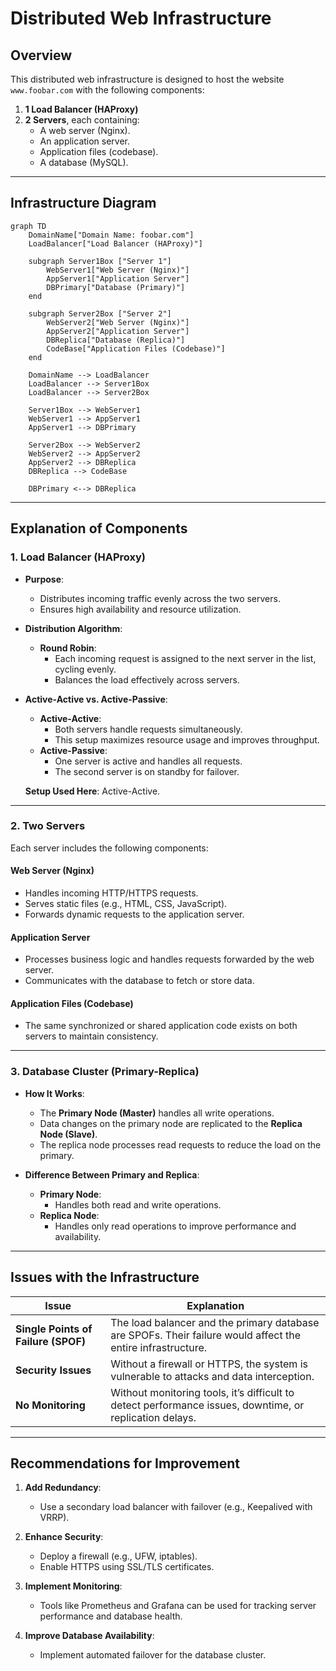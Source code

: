 # Distributed Web Infrastructure

## Overview  

This distributed web infrastructure is designed to host the website `www.foobar.com` with the following components:  

1. **1 Load Balancer (HAProxy)**  
2. **2 Servers**, each containing:  
   - A web server (Nginx).  
   - An application server.  
   - Application files (codebase).  
   - A database (MySQL).  

---

## Infrastructure Diagram  
```mermaid
graph TD
    DomainName["Domain Name: foobar.com"]
    LoadBalancer["Load Balancer (HAProxy)"]

    subgraph Server1Box ["Server 1"]
        WebServer1["Web Server (Nginx)"]
        AppServer1["Application Server"]
        DBPrimary["Database (Primary)"]
    end

    subgraph Server2Box ["Server 2"]
        WebServer2["Web Server (Nginx)"]
        AppServer2["Application Server"]
        DBReplica["Database (Replica)"]
        CodeBase["Application Files (Codebase)"]
    end

    DomainName --> LoadBalancer
    LoadBalancer --> Server1Box
    LoadBalancer --> Server2Box

    Server1Box --> WebServer1
    WebServer1 --> AppServer1
    AppServer1 --> DBPrimary

    Server2Box --> WebServer2
    WebServer2 --> AppServer2
    AppServer2 --> DBReplica
    DBReplica --> CodeBase

    DBPrimary <--> DBReplica

```	
-----

## Explanation of Components  

### 1. **Load Balancer (HAProxy)**  

- **Purpose**:  
  - Distributes incoming traffic evenly across the two servers.  
  - Ensures high availability and resource utilization.  

- **Distribution Algorithm**:  
  - **Round Robin**:  
    - Each incoming request is assigned to the next server in the list, cycling evenly.  
    - Balances the load effectively across servers.  

- **Active-Active vs. Active-Passive**:  
  - **Active-Active**:  
    - Both servers handle requests simultaneously.  
    - This setup maximizes resource usage and improves throughput.  
  - **Active-Passive**:  
    - One server is active and handles all requests.  
    - The second server is on standby for failover.  

  **Setup Used Here**: Active-Active.  

---

### 2. **Two Servers**  

Each server includes the following components:  

#### **Web Server (Nginx)**  
- Handles incoming HTTP/HTTPS requests.  
- Serves static files (e.g., HTML, CSS, JavaScript).  
- Forwards dynamic requests to the application server.  

#### **Application Server**  
- Processes business logic and handles requests forwarded by the web server.  
- Communicates with the database to fetch or store data.  

#### **Application Files (Codebase)**  
- The same synchronized or shared application code exists on both servers to maintain consistency.  

---

### 3. **Database Cluster (Primary-Replica)**  

- **How It Works**:  
  - The **Primary Node (Master)** handles all write operations.  
  - Data changes on the primary node are replicated to the **Replica Node (Slave)**.  
  - The replica node processes read requests to reduce the load on the primary.  

- **Difference Between Primary and Replica**:  
  - **Primary Node**:  
    - Handles both read and write operations.  
  - **Replica Node**:  
    - Handles only read operations to improve performance and availability.  

---

## Issues with the Infrastructure  

| Issue                      | Explanation                                                                                          |
|----------------------------|------------------------------------------------------------------------------------------------------|
| **Single Points of Failure (SPOF)** | The load balancer and the primary database are SPOFs. Their failure would affect the entire infrastructure. |
| **Security Issues**        | Without a firewall or HTTPS, the system is vulnerable to attacks and data interception.             |
| **No Monitoring**          | Without monitoring tools, it’s difficult to detect performance issues, downtime, or replication delays. |

---

## Recommendations for Improvement  

1. **Add Redundancy**:  
   - Use a secondary load balancer with failover (e.g., Keepalived with VRRP).  

2. **Enhance Security**:  
   - Deploy a firewall (e.g., UFW, iptables).  
   - Enable HTTPS using SSL/TLS certificates.  

3. **Implement Monitoring**:  
   - Tools like Prometheus and Grafana can be used for tracking server performance and database health.  

4. **Improve Database Availability**:  
   - Implement automated failover for the database cluster.  